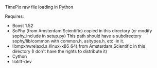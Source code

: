 TimePix raw file loading in Python

Requires:
* Boost 1.52
* SoPhy (from Amsterdam Scientific) copied in this directory (or modify sophy_include in setup.py)
  This path should have a subdirectory sophy/lib/common with common.h, asitypes.h, etc. in it.
* libmpxhwrelaxd.a (linux-x86_64) from Amsterdam Scientific in this directory (I don't have the rights to distribute it)
* Cython
* libtiff-dev

